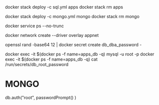 docker stack deploy -c sql.yml apps
docker stack rm apps

docker stack deploy -c mongo.yml mongo
docker stack rm mongo


docker service ps --no-trunc <ID>

docker network create --driver overlay appnet

openssl rand -base64 12 | docker secret create db_dba_password -

docker exec -it $(docker ps -f name=apps_db -q) mysql -u root -p
docker exec -it $(docker ps -f name=apps_db -q) cat /run/secrets/db_root_password


# MONGO

db.auth("root", passwordPrompt() )